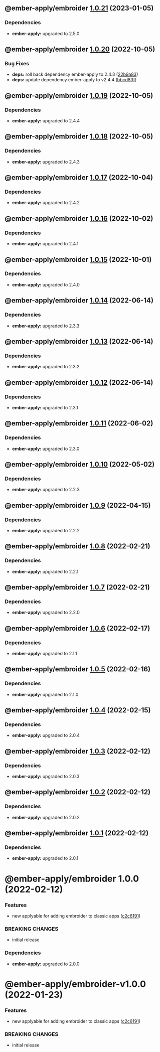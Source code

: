 ## @ember-apply/embroider [1.0.21](https://github.com/NullVoxPopuli/ember-apply/compare/@ember-apply/embroider@1.0.20...@ember-apply/embroider@1.0.21) (2023-01-05)





### Dependencies

* **ember-apply:** upgraded to 2.5.0

## @ember-apply/embroider [1.0.20](https://github.com/NullVoxPopuli/ember-apply/compare/@ember-apply/embroider@1.0.19...@ember-apply/embroider@1.0.20) (2022-10-05)


### Bug Fixes

* **deps:** roll back dependency ember-apply to 2.4.3 ([22b9a83](https://github.com/NullVoxPopuli/ember-apply/commit/22b9a83e5857b27e9b2ed3e88fdd8933fb47356b))
* **deps:** update dependency ember-apply to v2.4.4 ([bbcd83f](https://github.com/NullVoxPopuli/ember-apply/commit/bbcd83f6ec2a651e7ff81058d3ed67ae846007e1))

## @ember-apply/embroider [1.0.19](https://github.com/NullVoxPopuli/ember-apply/compare/@ember-apply/embroider@1.0.18...@ember-apply/embroider@1.0.19) (2022-10-05)





### Dependencies

* **ember-apply:** upgraded to 2.4.4

## @ember-apply/embroider [1.0.18](https://github.com/NullVoxPopuli/ember-apply/compare/@ember-apply/embroider@1.0.17...@ember-apply/embroider@1.0.18) (2022-10-05)





### Dependencies

* **ember-apply:** upgraded to 2.4.3

## @ember-apply/embroider [1.0.17](https://github.com/NullVoxPopuli/ember-apply/compare/@ember-apply/embroider@1.0.16...@ember-apply/embroider@1.0.17) (2022-10-04)





### Dependencies

* **ember-apply:** upgraded to 2.4.2

## @ember-apply/embroider [1.0.16](https://github.com/NullVoxPopuli/ember-apply/compare/@ember-apply/embroider@1.0.15...@ember-apply/embroider@1.0.16) (2022-10-02)





### Dependencies

* **ember-apply:** upgraded to 2.4.1

## @ember-apply/embroider [1.0.15](https://github.com/NullVoxPopuli/ember-apply/compare/@ember-apply/embroider@1.0.14...@ember-apply/embroider@1.0.15) (2022-10-01)





### Dependencies

* **ember-apply:** upgraded to 2.4.0

## @ember-apply/embroider [1.0.14](https://github.com/NullVoxPopuli/ember-apply/compare/@ember-apply/embroider@1.0.13...@ember-apply/embroider@1.0.14) (2022-06-14)





### Dependencies

* **ember-apply:** upgraded to 2.3.3

## @ember-apply/embroider [1.0.13](https://github.com/NullVoxPopuli/ember-apply/compare/@ember-apply/embroider@1.0.12...@ember-apply/embroider@1.0.13) (2022-06-14)





### Dependencies

* **ember-apply:** upgraded to 2.3.2

## @ember-apply/embroider [1.0.12](https://github.com/NullVoxPopuli/ember-apply/compare/@ember-apply/embroider@1.0.11...@ember-apply/embroider@1.0.12) (2022-06-14)





### Dependencies

* **ember-apply:** upgraded to 2.3.1

## @ember-apply/embroider [1.0.11](https://github.com/NullVoxPopuli/ember-apply/compare/@ember-apply/embroider@1.0.10...@ember-apply/embroider@1.0.11) (2022-06-02)





### Dependencies

* **ember-apply:** upgraded to 2.3.0

## @ember-apply/embroider [1.0.10](https://github.com/NullVoxPopuli/ember-apply/compare/@ember-apply/embroider@1.0.9...@ember-apply/embroider@1.0.10) (2022-05-02)





### Dependencies

* **ember-apply:** upgraded to 2.2.3

## @ember-apply/embroider [1.0.9](https://github.com/NullVoxPopuli/ember-apply/compare/@ember-apply/embroider@1.0.8...@ember-apply/embroider@1.0.9) (2022-04-15)





### Dependencies

* **ember-apply:** upgraded to 2.2.2

## @ember-apply/embroider [1.0.8](https://github.com/NullVoxPopuli/ember-apply/compare/@ember-apply/embroider@1.0.7...@ember-apply/embroider@1.0.8) (2022-02-21)





### Dependencies

* **ember-apply:** upgraded to 2.2.1

## @ember-apply/embroider [1.0.7](https://github.com/NullVoxPopuli/ember-apply/compare/@ember-apply/embroider@1.0.6...@ember-apply/embroider@1.0.7) (2022-02-21)





### Dependencies

* **ember-apply:** upgraded to 2.2.0

## @ember-apply/embroider [1.0.6](https://github.com/NullVoxPopuli/ember-apply/compare/@ember-apply/embroider@1.0.5...@ember-apply/embroider@1.0.6) (2022-02-17)





### Dependencies

* **ember-apply:** upgraded to 2.1.1

## @ember-apply/embroider [1.0.5](https://github.com/NullVoxPopuli/ember-apply/compare/@ember-apply/embroider@1.0.4...@ember-apply/embroider@1.0.5) (2022-02-16)





### Dependencies

* **ember-apply:** upgraded to 2.1.0

## @ember-apply/embroider [1.0.4](https://github.com/NullVoxPopuli/ember-apply/compare/@ember-apply/embroider@1.0.3...@ember-apply/embroider@1.0.4) (2022-02-15)





### Dependencies

* **ember-apply:** upgraded to 2.0.4

## @ember-apply/embroider [1.0.3](https://github.com/NullVoxPopuli/ember-apply/compare/@ember-apply/embroider@1.0.2...@ember-apply/embroider@1.0.3) (2022-02-12)





### Dependencies

* **ember-apply:** upgraded to 2.0.3

## @ember-apply/embroider [1.0.2](https://github.com/NullVoxPopuli/ember-apply/compare/@ember-apply/embroider@1.0.1...@ember-apply/embroider@1.0.2) (2022-02-12)





### Dependencies

* **ember-apply:** upgraded to 2.0.2

## @ember-apply/embroider [1.0.1](https://github.com/NullVoxPopuli/ember-apply/compare/@ember-apply/embroider@1.0.0...@ember-apply/embroider@1.0.1) (2022-02-12)





### Dependencies

* **ember-apply:** upgraded to 2.0.1

# @ember-apply/embroider 1.0.0 (2022-02-12)


### Features

* new applyable for adding embroider to classic apps ([c2c6191](https://github.com/NullVoxPopuli/ember-apply/commit/c2c6191d9148d2c3694f0a84d61078f7fb9b36da))


### BREAKING CHANGES

* initial release





### Dependencies

* **ember-apply:** upgraded to 2.0.0

# @ember-apply/embroider-v1.0.0 (2022-01-23)


### Features

* new applyable for adding embroider to classic apps ([c2c6191](https://github.com/NullVoxPopuli/ember-apply/commit/c2c6191d9148d2c3694f0a84d61078f7fb9b36da))


### BREAKING CHANGES

* initial release
